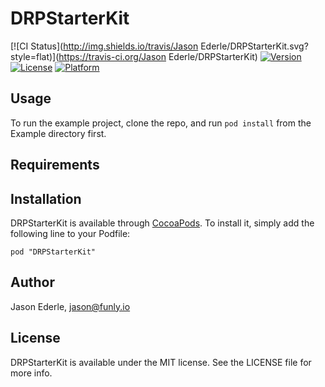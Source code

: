 # DRPStarterKit

[![CI Status](http://img.shields.io/travis/Jason Ederle/DRPStarterKit.svg?style=flat)](https://travis-ci.org/Jason Ederle/DRPStarterKit)
[![Version](https://img.shields.io/cocoapods/v/DRPStarterKit.svg?style=flat)](http://cocoadocs.org/docsets/DRPStarterKit)
[![License](https://img.shields.io/cocoapods/l/DRPStarterKit.svg?style=flat)](http://cocoadocs.org/docsets/DRPStarterKit)
[![Platform](https://img.shields.io/cocoapods/p/DRPStarterKit.svg?style=flat)](http://cocoadocs.org/docsets/DRPStarterKit)

## Usage

To run the example project, clone the repo, and run `pod install` from the Example directory first.

## Requirements

## Installation

DRPStarterKit is available through [CocoaPods](http://cocoapods.org). To install
it, simply add the following line to your Podfile:

    pod "DRPStarterKit"

## Author

Jason Ederle, jason@funly.io

## License

DRPStarterKit is available under the MIT license. See the LICENSE file for more info.

